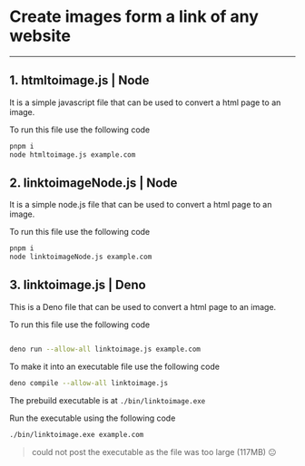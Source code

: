 # Create images form a link of any website
---

## 1. htmltoimage.js | Node

It is a simple javascript file that can be used to convert a html page to an image.

To run this file use the following code 

```bash 
pnpm i 
node htmltoimage.js example.com
```

## 2. linktoimageNode.js | Node
   
It is a simple node.js file that can be used to convert a html page to an image.

To run this file use the following code 

```bash
pnpm i 
node linktoimageNode.js example.com
```
## 3. linktoimage.js | Deno

This is a Deno file that can be used to convert a html page to an image.

To run this file use the following code 

```bash

deno run --allow-all linktoimage.js example.com
```
To make it into an executable file use the following code 

```bash
deno compile --allow-all linktoimage.js
```

The prebuild executable is at `./bin/linktoimage.exe`

Run the executable using the following code 

```bash
./bin/linktoimage.exe example.com
```

> could not post the executable as the file was too large (117MB) 😐 
